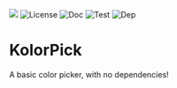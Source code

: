 ![](https://badgen.net/badge/version/0.9.8/blue)
![License](https://img.shields.io/github/license/ArthurBeaulieu/KolorPick.svg)
![Doc](https://badgen.net/badge/documentation/written/green)
![Test](https://badgen.net/badge/test/wip/orange)
![Dep](https://badgen.net/badge/dependencies/none/green)

# KolorPick
A basic color picker, with no dependencies!
